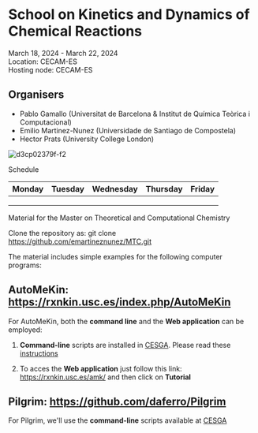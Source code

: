 # School on Kinetics and Dynamics of Chemical Reactions
March 18, 2024 - March 22, 2024<br>
Location: CECAM-ES<br>
Hosting node: CECAM-ES<br>

## Organisers
* Pablo Gamallo (Universitat de Barcelona & Institut de Química Teòrica i Computacional)
* Emilio Martinez-Nunez (Universidade de Santiago de Compostela)
* Hector Prats (University College London)

![d3cp02379f-f2](https://github.com/emartineznunez/MTC-2024/assets/50674314/df15da09-b195-4e97-b962-b7cad2147ae7)

Schedule

|Monday |Tuesday   |Wednesday   |Thursday   |Friday   |
|---|---|---|---|---|
|   |   |   |   |   |
|   |   |   |   |   |
|   |   |   |   |   |


Material for the Master on Theoretical and Computational Chemistry

Clone the repository as: git clone https://github.com/emartineznunez/MTC.git

The material includes simple examples for the following computer programs: 

## **AutoMeKin**: https://rxnkin.usc.es/index.php/AutoMeKin

For AutoMeKin, both the **command line** and the **Web application** can be employed:

1. **Command-line** scripts are installed in [CESGA](https://www.cesga.es/). Please read these [instructions](https://github.com/emartineznunez/MTC/raw/main/CESGA/Access_CESGA_instructions.pdf) 

2. To acces the **Web application** just follow this link: https://rxnkin.usc.es/amk/ and then click on **Tutorial**

## **Pilgrim**: https://github.com/daferro/Pilgrim

For Pilgrim, we'll use the **command-line** scripts available at [CESGA](https://github.com/emartineznunez/MTC/raw/main/CESGA/Access_CESGA_instructions.pdf) 
